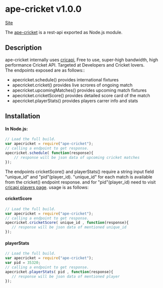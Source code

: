 # ape-cricket v1.0.0

[Site](http://apecricket.herokuapp.com/documentation#)

The [ape-cricket](http://apecricket.herokuapp.com/documentation#) is a rest-api exported as Node.js module.

## Description

ape-cricket internally uses [cricapi](http://www.cricapi.com/), Free to use, super-high bandwidth, high performance Cricket API. Targeted at Developers and Cricket lovers.<br>
 The endpoints exposed are as follows::

 * apecricket.schedule() provides international fixtures
 * apecricket.cricket() provides live scrores  of ongoing match 
 * apecricket.upcomingMatches() provides upcoming match fixtures 
 * apecricket.cricketScore() provides detailed score card of the match
 * apecricket.playerStats() provides players carrer info and stats

## Installation

#### In Node.js:
```js
// Load the full build. 
var apecricket = require("ape-cricket");
// calling a endpoint to get response.
apecricket.schedule( function(response){ 
    // response will be json data of upcoming cricket matches
});
```

The endpoints cricketScore() and playerStats() require a string input field "unique_id" and "pid"(player_id). "unique_id" for each match is available from the cricket() endpoint response. and for "pid"(player_id) need to visit [cricapi players page](http://www.cricapi.com/players/). usage is as follows:


#### cricketScore
 ```js
// Load the full build. 
var apecricket = require("ape-cricket");
// calling a endpoint to get response.
apecricket.cricketScore( unique_id , function(response){ 
    // response will be json data of mentioned unique_id
});
``` 

#### playerStats
 ```js
// Load the full build. 
var apecricket = require("ape-cricket");
var pid = 35320;
// calling a endpoint to get response.
apecricket.playerStats( pid , function(response){ 
    // response will be json data of mentioned player
});
```  
